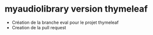 # myaudiolibrary version thymeleaf

- Création de la branche eval pour le projet thymeleaf
- Creation de la pull request